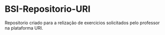 # BSI-Repositorio-URI

Repositorio criado para a relização de exercicios solicitados pelo professor na plataforma URI.